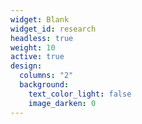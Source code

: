 ```yaml
---
widget: Blank
widget_id: research
headless: true
weight: 10
active: true
design:
  columns: "2"
  background:
    text_color_light: false
    image_darken: 0
---
```

